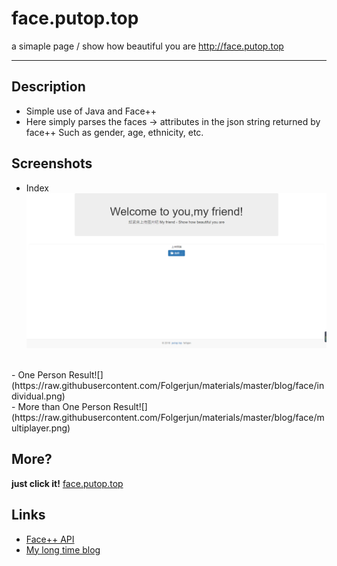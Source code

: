 # face.putop.top
a simaple page / show how beautiful you are  http://face.putop.top

----------

## Description
- Simple use of Java and Face++
- Here simply parses the faces -> attributes in the json string returned by face++ Such as gender, age, ethnicity, etc.

## Screenshots

- Index ![](https://raw.githubusercontent.com/Folgerjun/materials/master/blog/face/index.png)
<br />
- One Person Result![](https://raw.githubusercontent.com/Folgerjun/materials/master/blog/face/individual.png)
<br />
- More than One Person Result![](https://raw.githubusercontent.com/Folgerjun/materials/master/blog/face/multiplayer.png)

## More?
 **just click it!** [face.putop.top](http://47.96.88.132:8091/ "face.putop.top")

## Links
- [Face++ API](https://console.faceplusplus.com.cn/documents/4887579 "api")
- [My long time blog](https://blog.csdn.net/ffj0721/article/details/54322133 "before blog")